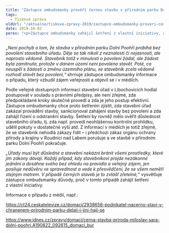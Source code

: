 ```yaml
---
title: "Zástupce ombudsmanky prověří černou stavbu v přírodním parku Dolní Poohří"
tags:
  - Tisková zpráva
oldUrl: "/aktualne/tiskove-zpravy-2019/zastupce-ombudsmanky-proveri-cernou-stavbu-v-prirodnim-parku-dolni-poohri"
date: 2019-10-02
perex: "<p>Zástupce ombudsmanky zahájil šetření z vlastní iniciativy, aby prověřil postup stavebního úřadu v případě nepovolené stavby, která se nachází v přírodním parku Dolní Poohří na území obce Budyně nad Ohří.</p>"
---
```


<!-- imported from the old website -->

<p><i>„Není pochyb o tom, že stavba v přírodním parku Dolní Poohří probíhá bez povolení stavebního úřadu. Děje se tak nikoli z neznalosti či nejasností, ale naprosto vědomě. Stavebník totiž v minulosti o povolení žádal, ale žádost byla zamítnuta, protože v daném území není povoleno stavět. Poté, co neuspěl s žádostí o změnu územního plánu, se stavebník zcela vědomě rozhodl stavět bez povolení,“</i> shrnuje zástupce ombudsmanky informace o případu, který vzbudil zájem veřejnosti a objevil se i v médiích.</p> <p>Podle veřejně dostupných informací stavební úřad v Libochovicích hodlal postupovat v souladu s právními předpisy, ale není zřejmé, zda předpokládané kroky skutečně provedl a zda je jeho postup efektivní. Zástupce ombudsmanky chce proto šetřením zjistit, zda stavební úřad zakázal provádění stavby, sankcionoval zahájení stavby bez povolení a zda zahájil řízení o odstranění stavby. Šetření by rovněž mělo ověřit důslednost stavebního úřadu, tj. zda např. provedl neohlášenou kontrolní prohlídku, udělil pokuty v dostatečné výši atd. Z informací v médiích je totiž zřejmé, že se stavebník nehodlá zákazy řídit &ndash; i předchozí zákaz orgánu ochrany přírody a krajiny v Roudnici nad Labem porušuje a ve stavbě v přírodním parku Dolní Poohří pokračuje.</p> <p><i>„Úřady musí být důsledné a stavební nekázni bránit všemi prostředky, které jim zákony dávají. Každý případ, kdy stavebníkovi projde nezákonné jednání a dosáhne svého bez ohledu na pravidla a veřejný zájem, jen posiluje nedůvěru ve spravedlnost a vede k přesvědčení, že se všem neměří stejným metrem. V případě černých staveb je to zvlášť zřetelné,“</i> vysvětluje zástupce ombudsmanky důvody, proč v tomto případě zahájil šetření z vlastní iniciativy.</p> <p>Informace o případu z médií, např.:</p> <p><a href="https://ct24.ceskatelevize.cz/domaci/2938658-podnikatel-nacerno-stavi-v-chranenem-prirodnim-parku-delaji-i-jini-haji-se" target="_blank">https://ct24.ceskatelevize.cz/domaci/2938658-podnikatel-nacerno-stavi-v-chranenem-prirodnim-parku-delaji-i-jini-haji-se</a></p> <a href="https://www.idnes.cz/zpravy/domaci/cerna-stavba-priroda-miloslav-sara-dolni-poohri.A190822_092615_domaci_bur" target="_blank">https://www.idnes.cz/zpravy/domaci/cerna-stavba-priroda-miloslav-sara-dolni-poohri.A190822_092615_domaci_bur</a>
